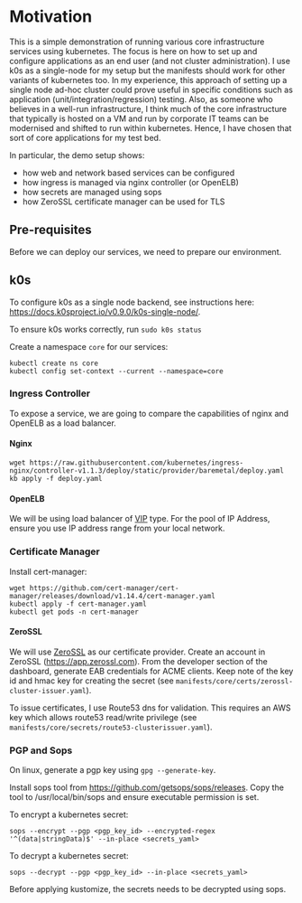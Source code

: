 # Motivation

This is a simple demonstration of running various core infrastructure services 
using kubernetes. The focus is here on how to set up and configure applications
as an end user (and not cluster administration). I use k0s as a single-node
for my setup but the manifests should work for other variants of kubernetes
too. In my experience, this approach of setting up a single node ad-hoc
cluster could prove useful in specific conditions such as
application (unit/integration/regression) testing. Also, as someone who
believes in a well-run infrastructure, I think much of the core infrastructure
that typically is hosted on a VM and run by corporate IT teams can be
modernised and shifted to run within kubernetes. Hence, I have chosen that sort
of core applications for my test bed.

In particular, the demo setup shows:

- how web and network based services can be configured
- how ingress is managed via nginx controller (or OpenELB)
- how secrets are managed using sops
- how ZeroSSL certificate manager can be used for TLS

## Pre-requisites

Before we can deploy our services, we need to prepare our environment.

## k0s

To configure k0s as a single node backend, see instructions here: https://docs.k0sproject.io/v0.9.0/k0s-single-node/.

To ensure k0s works correctly, run `sudo k0s status`

Create a namespace `core` for our services:

```
kubectl create ns core
kubectl config set-context --current --namespace=core
```

### Ingress Controller

To expose a service, we are going to compare the capabilities of nginx and 
OpenELB as a load balancer.

#### Nginx 

```
wget https://raw.githubusercontent.com/kubernetes/ingress-nginx/controller-v1.1.3/deploy/static/provider/baremetal/deploy.yaml
kb apply -f deploy.yaml
```

#### OpenELB

We will be using load balancer of [VIP](https://openelb.io/docs/getting-started/usage/use-openelb-in-vip-mode/) type.
For the pool of IP Address, ensure you use IP address range from your local network.

### Certificate Manager

Install cert-manager:
```
wget https://github.com/cert-manager/cert-manager/releases/download/v1.14.4/cert-manager.yaml
kubectl apply -f cert-manager.yaml
kubectl get pods -n cert-manager
```

#### ZeroSSL

We will use [ZeroSSL](https://cert-manager.io/docs/tutorials/zerossl/zerossl/) as our certificate provider.
Create an account in ZeroSSL (https://app.zerossl.com). From the developer
section of the dashboard, generate EAB credentials for ACME clients. Keep note
of the key id and hmac key for creating the secret (see `manifests/core/certs/zerossl-cluster-issuer.yaml`).

To issue certificates, I use Route53 dns for validation. This requires an AWS
key which allows route53 read/write privilege (see `manifests/core/secrets/route53-clusterissuer.yaml`).

### PGP and Sops

On linux, generate a pgp key using `gpg --generate-key`.

Install sops tool from https://github.com/getsops/sops/releases.
Copy the tool to /usr/local/bin/sops and ensure executable permission is set.

To encrypt a kubernetes secret:
```
sops --encrypt --pgp <pgp_key_id> --encrypted-regex '^(data|stringData)$' --in-place <secrets_yaml>
```

To decrypt a kubernetes secret:
```
sops --decrypt --pgp <pgp_key_id> --in-place <secrets_yaml>
```

Before applying kustomize, the secrets needs to be decrypted using sops.
